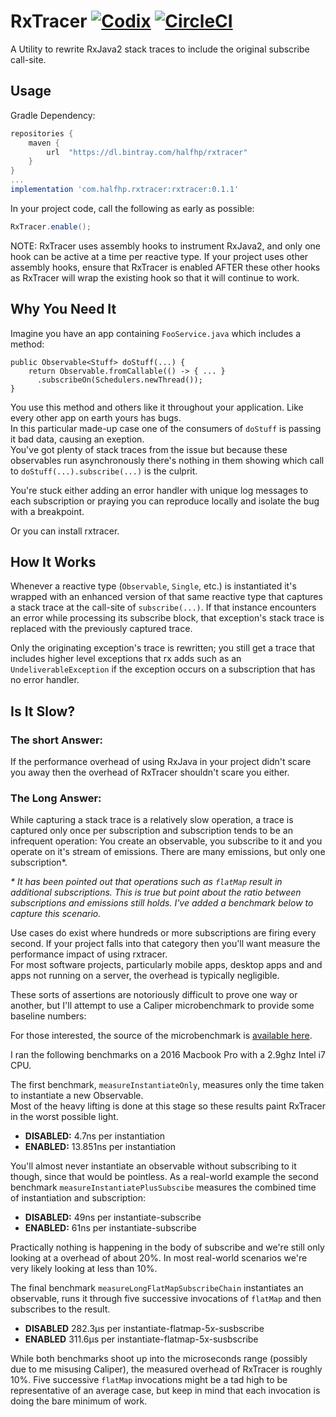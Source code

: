 # RxTracer [![Codix](https://codix.io/gh/badge/halfhp/rxtracer)](https://codix.io/gh/repo/halfhp/rxtracer) [![CircleCI](https://circleci.com/gh/halfhp/rxtracer.svg?style=shield)](https://circleci.com/gh/halfhp/rxtracer)
A Utility to rewrite RxJava2 stack traces to include the original subscribe call-site.

## Usage

Gradle Dependency:
```groovy
repositories {
    maven {
        url  "https://dl.bintray.com/halfhp/rxtracer"
    }
}
...
implementation 'com.halfhp.rxtracer:rxtracer:0.1.1'
```

In your project code, call the following as early as possible:

```java
RxTracer.enable();
```

NOTE: RxTracer uses assembly hooks to instrument RxJava2, and only one hook can be active at a time
per reactive type.  If your project uses other assembly hooks, ensure that RxTracer is enabled AFTER these other hooks
as RxTracer will wrap the existing hook so that it will continue to work.


## Why You Need It
Imagine you have an app containing `FooService.java` which includes a method:

```
public Observable<Stuff> doStuff(...) {
    return Observable.fromCallable(() -> { ... }
      .subscribeOn(Schedulers.newThread());
}
```

You use this method and others like it throughout your application.  Like every other app on earth yours has bugs.  
In this particular made-up case one of the consumers of `doStuff` is passing it bad data, causing an exeption.  
You've got plenty of stack traces from the issue but because these observables run asynchronously there's nothing in 
them showing which call to `doStuff(...).subscribe(...)` is  the culprit.

You're stuck either adding an error handler with unique log messages to each subscription
or praying you can reproduce locally and isolate the bug with a breakpoint.

Or you can install rxtracer.

## How It Works
Whenever a reactive type (`Observable`, `Single`, etc.) is instantiated it's wrapped with an enhanced
version of that same reactive type that captures a stack trace at the call-site of `subscribe(...)`.
If that instance encounters an error while processing its subscribe block, that exception's
stack trace is replaced with the previously captured trace.  

Only the originating exception's trace is rewritten; you still get a trace that includes higher level
exceptions that rx adds such as an `UndeliverableException` if the exception occurs on a subscription that
has no error handler.

## Is It Slow?

### The short Answer: 

If the performance overhead of using RxJava in your project didn't scare you away then the overhead of 
RxTracer shouldn't scare you either.

### The Long Answer: 

While capturing a stack trace is a relatively slow operation, a trace is captured only once per subscription and 
subscription tends to be an infrequent operation: You create an observable, you subscribe to it and you operate 
on it's stream of emissions.  There are many emissions, but only one subscription*.

_\* It has been pointed out that operations such as `flatMap` result in additional subscriptions. This is true but
point about the ratio between subscriptions and emissions still holds. I've added a benchmark below to 
capture this scenario._ 

Use cases do exist where hundreds or more subscriptions are firing every second.  If
your project falls into that category then you'll want measure the performance impact of using rxtracer.  
For most software projects, particularly mobile apps, desktop apps and and apps not running on a server, 
the overhead is typically negligible.

These sorts of assertions are notoriously difficult to prove one way or another, but  I'll attempt to
use a Caliper microbenchmark to provide some baseline numbers:

For those interested, the source of the microbenchmark is [available here](rxtracer/src/test/java/com/halfhp/rxtracer/RxTracerBenchmark.java).

I ran the following benchmarks on a 2016 Macbook Pro with a 2.9ghz Intel i7 CPU.

The first benchmark, `measureInstantiateOnly`, measures only the time taken to instantiate a new Observable.  
Most of the heavy lifting is done at this stage so these results paint RxTracer in
the worst possible light.

* **DISABLED:** 4.7ns per instantiation
* **ENABLED:** 13.851ns per instantiation

You'll almost never instantiate an observable without subscribing to it though, since that would be pointless.  As a 
real-world example the second benchmark  `measureInstantiatePlusSubscibe` measures the combined time of instantiation and subscription:

* **DISABLED:** 49ns per instantiate-subscribe
* **ENABLED:** 61ns per instantiate-subscribe
 
Practically nothing is happening in the body of subscribe and we're still only
looking at a overhead of about 20%. In most real-world scenarios we're very likely looking at less than 10%.

The final benchmark `measureLongFlatMapSubscribeChain` instantiates an observable, runs it through five successive
invocations of `flatMap` and then subscribes to the result.

* **DISABLED** 282.3μs per instantiate-flatmap-5x-susbscribe
* **ENABLED** 311.6μs per instantiate-flatmap-5x-susbscribe

While both benchmarks shoot up into the microseconds range (possibly due to me misusing Caliper), the measured overhead 
of RxTracer is roughly 10%.  Five successive `flatMap` invocations might be a tad high to be representative of an average case, 
but keep in mind that each invocation is doing the bare minimum of work. 

